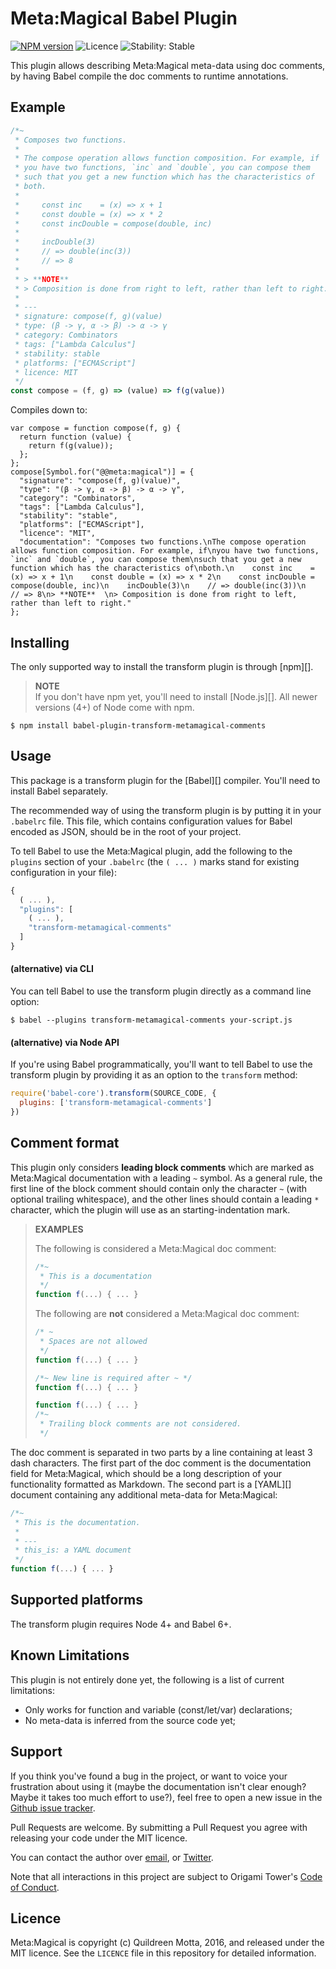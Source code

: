 # Meta:Magical Babel Plugin

[![NPM version](https://img.shields.io/npm/v/babel-plugin-transform-metamagical-comments.svg?style=flat-square)](https://npmjs.org/package/babel-plugin-transform-metamagical-comments)
![Licence](https://img.shields.io/npm/l/babel-plugin-transform-metamagical-comments.svg?style=flat-square&label=licence)
![Stability: Stable](https://img.shields.io/badge/stability-experimental-orange.svg?style=flat-square)

This plugin allows describing Meta:Magical meta-data using doc comments, by
having Babel compile the doc comments to runtime annotations.


## Example

```js
/*~
 * Composes two functions.
 *
 * The compose operation allows function composition. For example, if
 * you have two functions, `inc` and `double`, you can compose them
 * such that you get a new function which has the characteristics of
 * both.
 *
 *     const inc    = (x) => x + 1
 *     const double = (x) => x * 2
 *     const incDouble = compose(double, inc)
 *
 *     incDouble(3)
 *     // => double(inc(3))
 *     // => 8
 *
 * > **NOTE**  
 * > Composition is done from right to left, rather than left to right.
 *
 * ---
 * signature: compose(f, g)(value)
 * type: (β -> γ, α -> β) -> α -> γ
 * category: Combinators
 * tags: ["Lambda Calculus"]
 * stability: stable
 * platforms: ["ECMAScript"]
 * licence: MIT
 */
const compose = (f, g) => (value) => f(g(value))
```

Compiles down to:

```
var compose = function compose(f, g) {
  return function (value) {
    return f(g(value));
  };
};
compose[Symbol.for("@@meta:magical")] = {
  "signature": "compose(f, g)(value)",
  "type": "(β -> γ, α -> β) -> α -> γ",
  "category": "Combinators",
  "tags": ["Lambda Calculus"],
  "stability": "stable",
  "platforms": ["ECMAScript"],
  "licence": "MIT",
  "documentation": "Composes two functions.\nThe compose operation allows function composition. For example, if\nyou have two functions, `inc` and `double`, you can compose them\nsuch that you get a new function which has the characteristics of\nboth.\n    const inc    = (x) => x + 1\n    const double = (x) => x * 2\n    const incDouble = compose(double, inc)\n    incDouble(3)\n    // => double(inc(3))\n    // => 8\n> **NOTE**  \n> Composition is done from right to left, rather than left to right."
};
```


## Installing

The only supported way to install the transform plugin is through [npm][].

> **NOTE**  
> If you don't have npm yet, you'll need to install [Node.js][]. All newer
> versions (4+) of Node come with npm.

```shell
$ npm install babel-plugin-transform-metamagical-comments
```


## Usage

This package is a transform plugin for the [Babel][] compiler. You'll need to
install Babel separately.

The recommended way of using the transform plugin is by putting it in your
`.babelrc` file. This file, which contains configuration values for Babel
encoded as JSON, should be in the root of your project.

To tell Babel to use the Meta:Magical plugin, add the following to the `plugins`
section of your `.babelrc` (the `( ... )` marks stand for existing configuration
in your file):

```js
{
  ( ... ),
  "plugins": [
    ( ... ),
    "transform-metamagical-comments"
  ]
}
```

#### (alternative) via CLI

You can tell Babel to use the transform plugin directly as a command line option:

```shell
$ babel --plugins transform-metamagical-comments your-script.js
```


#### (alternative) via Node API

If you're using Babel programmatically, you'll want to tell Babel to use the
transform plugin by providing it as an option to the `transform` method:

```js
require('babel-core').transform(SOURCE_CODE, {
  plugins: ['transform-metamagical-comments']
})
```


## Comment format

This plugin only considers **leading block comments** which are marked as
Meta:Magical documentation with a leading `~` symbol. As a general rule, the
first line of the block comment should contain only the character `~` (with
optional trailing whitespace), and the other lines should contain a leading `*`
character, which the plugin will use as an starting-indentation mark.

> **EXAMPLES**
> 
> The following is considered a Meta:Magical doc comment:
> 
> ```js
> /*~
>  * This is a documentation
>  */
> function f(...) { ... }
> ```
> 
> The following are **not** considered a Meta:Magical doc comment:
> 
> ```js
> /* ~
>  * Spaces are not allowed
>  */
> function f(...) { ... }
> 
> /*~ New line is required after ~ */
> function f(...) { ... }
> 
> function f(...) { ... }
> /*~
>  * Trailing block comments are not considered.
>  */
> ```

The doc comment is separated in two parts by a line containing at least 3 dash
characters. The first part of the doc comment is the documentation field for
Meta:Magical, which should be a long description of your functionality formatted
as Markdown. The second part is a [YAML][] document containing any additional
meta-data for Meta:Magical:

```js
/*~
 * This is the documentation.
 *
 * ---
 * this_is: a YAML document
 */
function f(...) { ... }
```

## Supported platforms

The transform plugin requires Node 4+ and Babel 6+.



## Known Limitations

This plugin is not entirely done yet, the following is a list of current limitations:

- Only works for function and variable (const/let/var) declarations;
- No meta-data is inferred from the source code yet;


## Support

If you think you've found a bug in the project, or want to voice your
frustration about using it (maybe the documentation isn't clear enough? Maybe
it takes too much effort to use?), feel free to open a new issue in the
[Github issue tracker](https://github.com/origamitower/metamagical/issues).

Pull Requests are welcome. By submitting a Pull Request you agree with releasing
your code under the MIT licence.

You can contact the author over [email](mailto:queen@robotlolita.me), or
[Twitter](https://twitter.com/robotlolita).

Note that all interactions in this project are subject to Origami Tower's
[Code of Conduct](https://github.com/origamitower/conventions/blob/master/code-of-conduct.md).


## Licence

Meta:Magical is copyright (c) Quildreen Motta, 2016, and released under the MIT
licence. See the `LICENCE` file in this repository for detailed information.
